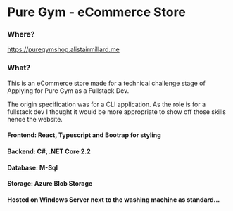 # Pure Gym - eCommerce Store

### Where?
https://puregymshop.alistairmillard.me

### What?
This is an eCommerce store made for a technical challenge stage of Applying for Pure Gym as a Fullstack Dev.

The origin specification was for a CLI application. As the role is for a fullstack dev I thought it would be more appropriate to show off those skills hence the website.

#### Frontend: React, Typescript and Bootrap for styling <br />
#### Backend: C#, .NET Core 2.2 <br />
#### Database: M-Sql <br />
#### Storage: Azure Blob Storage
#### Hosted on Windows Server next to the washing machine as standard...
